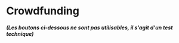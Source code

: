 # Crowdfunding


_**(Les boutons ci-dessous ne sont pas utilisables, il s'agit d'un test technique)**_
